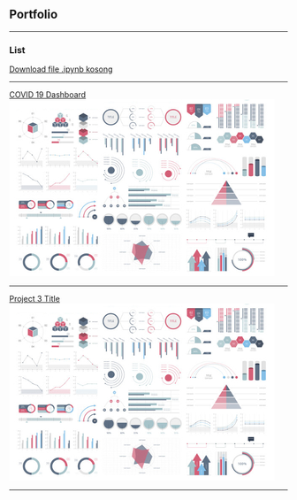 ## Portfolio

---

### List

[Download file .ipynb kosong](ekavanya.github.io/Untitled.ipynb)

---
[COVID 19 Dashboard](https://datastudio.google.com/s/gnLBxnhlqdo)
<img src="images/dummy_thumbnail.jpg?raw=true"/>

---
[Project 3 Title](http://example.com/)
<img src="images/dummy_thumbnail.jpg?raw=true"/>

---

<!-- Remove above link if you don't want to attibute -->
